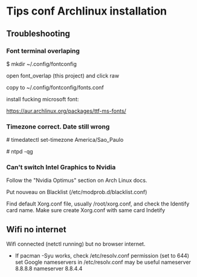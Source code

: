 # Tips conf Archlinux installation


## Troubleshooting

### Font terminal overlaping
$ mkdir ~/.config/fontconfig

open font_overlap (this project) and click raw

copy to ~/.config/fontconfig/fonts.conf

install fucking microsoft font:

https://aur.archlinux.org/packages/ttf-ms-fonts/

### Timezone correct. Date still wrong

\# timedatectl set-timezone America/Sao_Paulo

\#  ntpd -qg


### Can't switch Intel Graphics to Nvidia

Follow the "Nvidia Optimus" section on Arch Linux docs.

Put nouveau on Blacklist (/etc/modprob.d/blacklist.conf)

Find default Xorg.conf file, usually /root/xorg.conf, and check the Identify card name.
Make sure create Xorg.conf with same card Indetify

## Wifi no internet

Wifi connected (netctl running) but no browser internet.

- If pacman -Syu works, check /etc/resolv.conf permission (set to 644)
set Google nameservers in /etc/resolv.conf may be useful
nameserver 8.8.8.8
nameserver 8.8.4.4
